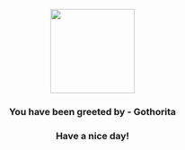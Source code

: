 <p align="center">
    <img src="https://raw.githubusercontent.com/PokeAPI/sprites/master/sprites/pokemon/575.png" width="150" height="150">
</p>
<h3 align="center">You have been greeted by - <b>Gothorita</b></h3>
<h3 align="center">Have a nice day!</h3>
